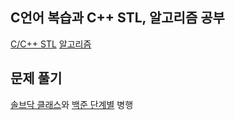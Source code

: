 ## C언어 복습과 C++ STL, 알고리즘 공부
[C/C++ STL](https://blog.naver.com/kks227)   [알고리즘](https://blog.encrypted.gg/)

## 문제 풀기
[솔브닥 클래스](https://solved.ac/class)와 [백준 단계별](https://www.acmicpc.net/step) 병행
